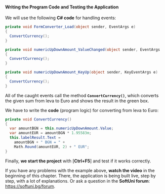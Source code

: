 #### Writing the Program Code and Testing the Application


We will use the following **C# code** for handling events:

```csharp
private void FormConverter_Load(object sender, EventArgs e)
{
  ConvertCurrency();
}

private void numericUpDownAmount_ValueChanged(object sender, EventArgs e)
{
  ConvertCurrency();
}

private void numericUpDownAmount_KeyUp(object sender, KeyEventArgs e)
{
  ConvertCurrency();
}
```

All of the caught events call the method **`ConvertCurrency()`**, which converts the given sum from leva to Euro and shows the result in the green box.

We have to write the **code** (program logic) for converting from leva to Euro: 

```csharp
private void ConvertCurrency()
{
  var amountBGN = this.numericUpDownAmount.Value;
  var amountEUR = amountBGN * 1.95583m;
  this.labelResult.Text = 
    amountBGN + " BGN = " + 
    Math.Round(amountEUR, 2) + " EUR";
}
```

Finally, **we start the project** with [**Ctrl+F5**] and test if it works correctly.

If you have any problems with the example above, **watch the video** in the beginning of this chapter. There, the application is being built live, step by step, with a lot of explanations. Or ask a question in the **SoftUni forum**: https://softuni.bg/forum.
